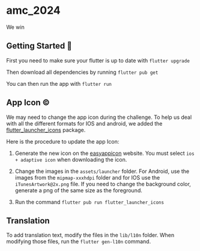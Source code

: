 # amc_2024

We win

## Getting Started 🚀

First you need to make sure your flutter is up to date with `flutter upgrade`

Then download all dependencies by running `flutter pub get`

You can then run the app with `flutter run`

## App Icon ©

We may need to change the app icon during the challenge. To help us deal with all the different formats for IOS and android, we added the [flutter_launcher_icons](https://pub.dev/packages/flutter_launcher_icons) package.

Here is the procedure to update the app Icon:

1) Generate the new icon on the [easyappicon](https://easyappicon.com/) website. You must select `ios + adaptive icon` when downloading the icon.

2) Change the images in the `assets/launcher` folder. For Android, use the images from the `mipmap-xxxhdpi` folder and for IOS use the `iTunesArtwork@2x.png` file. If you need to change the background color, generate a png of the same size as the foreground.

3) Run the command `flutter pub run flutter_launcher_icons`

## Translation

To add translation text, modify the files in the `lib/l10n` folder. When modifying those files, run the `flutter gen-l10n` command.

